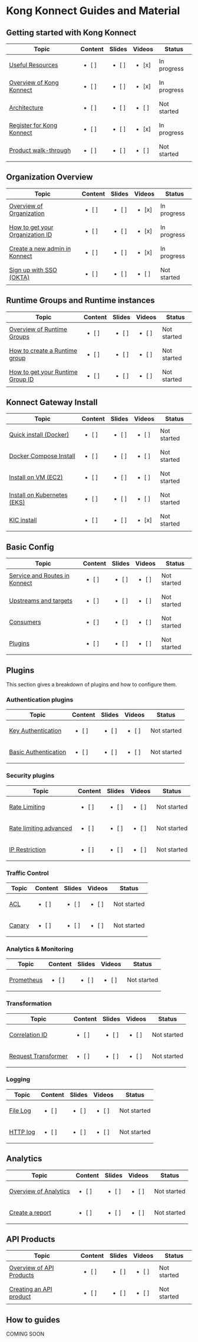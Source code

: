 # Kong Konnect Guides and Material

## Getting started with Kong Konnect

| Topic           | Content       | Slides        | Videos         | Status         |
|-----------------|---------------|---------------|----------------|----------------|
| [Useful Resources](./getting-started/useful-resources/) | <ul><li>  [ ]  </li>     | <ul><li>  [ ]  </li>     | <ul><li>  [x]  </li>   | In progress
| [Overview of Kong Konnect](./getting-started/overview-konnect/) | <ul><li>  [ ]  </li>     | <ul><li>  [ ]  </li>   | <ul><li>  [x]  </li>     | In progress
| [Architecture](./getting-started/konnect-architecture/) | <ul><li>  [ ]  </li>     | <ul><li>  [ ]  </li>   | <ul><li>  [ ]  </li>  | Not started
| [Register for Kong Konnect](./getting-started/register-for-konnect/) | <ul><li>  [ ]  </li>    | <ul><li>  [ ]  </li>   | <ul><li>  [x]  </li>   |  In progress
| [Product walk-through](./getting-started/product-walk-through/) | <ul><li>  [ ]  </li>    | <ul><li>  [ ]  </li>   | <ul><li>  [ ]  </li>   |  Not started

## Organization Overview


| Topic           | Content       | Slides        | Videos         | Status         |
|-----------------|---------------|---------------|----------------|----------------|
| [Overview of Organization](./organization/overview-of-organization/) | <ul><li>  [ ]  </li>     | <ul><li>  [ ]  </li>     | <ul><li>  [x]  </li>   | In progress
| [How to get your Organization ID](./organization/get-konnect-org-id/) | <ul><li>  [ ]  </li>     | <ul><li>  [ ]  </li>     | <ul><li>  [x]  </li>   | In progress
| [Create a new admin in Konnect](./organization/create-a-new-admin/) | <ul><li>  [ ]  </li>     | <ul><li>  [ ]  </li>     | <ul><li>  [x]  </li>   | In progress
| [Sign up with SSO (OKTA)](./organization/sso-okta/) | <ul><li>  [ ]  </li>     | <ul><li>  [ ]  </li>     | <ul><li>  [ ]  </li>   | Not started

## Runtime Groups and Runtime instances

| Topic           | Content       | Slides        | Videos         | Status         |
|-----------------|---------------|---------------|----------------|----------------|
| [Overview of Runtime Groups](./runtime-groups-runtime-instances/overview-runtime-groups/) | <ul><li>  [ ]  </li>     | <ul><li>  [ ]  </li>     | <ul><li>  [ ]  </li>   | Not started
| [How to create a Runtime group](./runtime-groups-runtime-instances/get-runtime-group-id/) | <ul><li>  [ ]  </li>     | <ul><li>  [ ]  </li>     | <ul><li>  [ ]  </li>   | Not started
| [How to get your Runtime Group ID](./runtime-groups-runtime-instances/get-runtime-group-id/) | <ul><li>  [ ]  </li>     | <ul><li>  [ ]  </li>     | <ul><li>  [ ]  </li>   | Not started

## Konnect Gateway Install

| Topic           | Content       | Slides        | Videos         | Status         |
|-----------------|---------------|---------------|----------------|----------------|
| [Quick install (Docker)](./install/quickstart-install/) | <ul><li>  [ ]  </li>     | <ul><li>  [ ]  </li>     | <ul><li>  [ ]  </li>   | Not started
| [Docker Compose Install](./install/docker-compose/) | <ul><li>  [ ]  </li>     | <ul><li>  [ ]  </li>     | <ul><li>  [ ]  </li>   | Not started
| [Install on VM (EC2)](./install/vm-install/) | <ul><li>  [ ]  </li>     | <ul><li>  [ ]  </li>     | <ul><li>  [ ]  </li>   | Not started
| [Install on Kubernetes (EKS)](./install/kubernetes-install/) | <ul><li>  [ ]  </li>     | <ul><li>  [ ]  </li>     | <ul><li>  [ ]  </li>   | Not started
| [KIC install](./install/kic-install/) | <ul><li>  [ ]  </li>     | <ul><li>  [ ]  </li>     | <ul><li>  [x]  </li>   | Not started

## Basic Config

| Topic           | Content       | Slides        | Videos         | Status         |
|-----------------|---------------|---------------|----------------|----------------|
| [Service and Routes in Konnect](./config/services-and-routes/) | <ul><li>  [ ]  </li>     | <ul><li>  [ ]  </li>     | <ul><li>  [ ]  </li>   | Not started
| [Upstreams and targets](./config/upstreams-targets/) | <ul><li>  [ ]  </li>     | <ul><li>  [ ]  </li>     | <ul><li>  [ ]  </li>   | Not started
| [Consumers](./config/consumers/) | <ul><li>  [ ]  </li>     | <ul><li>  [ ]  </li>     | <ul><li>  [ ]  </li>   | Not started
| [Plugins](./config/plugins/) | <ul><li>  [ ]  </li>     | <ul><li>  [ ]  </li>     | <ul><li>  [ ]  </li>   | Not started

## Plugins

This section gives a breakdown of plugins and how to configure them. 

### Authentication plugins

| Topic           | Content       | Slides        | Videos         | Status         |
|-----------------|---------------|---------------|----------------|----------------|
| [Key Authentication](./plugins/authentication/key-authentication/) | <ul><li>  [ ]  </li>     | <ul><li>  [ ]  </li>     | <ul><li>  [ ]  </li>   | Not started
| [Basic Authentication](./plugins/authentication/basic-authentication/) | <ul><li>  [ ]  </li>     | <ul><li>  [ ]  </li>     | <ul><li>  [ ]  </li>   | Not started

### Security plugins

| Topic           | Content       | Slides        | Videos         | Status         |
|-----------------|---------------|---------------|----------------|----------------|
| [Rate Limiting](./plugins/security/rate-limiting/) | <ul><li>  [ ]  </li>     | <ul><li>  [ ]  </li>     | <ul><li>  [ ]  </li>   | Not started
| [Rate limiting advanced](./plugins/security/rate-limiting-adv/) | <ul><li>  [ ]  </li>     | <ul><li>  [ ]  </li>     | <ul><li>  [ ]  </li>   | Not started
| [IP Restriction](./plugins/security/ip-restriction/) | <ul><li>  [ ]  </li>     | <ul><li>  [ ]  </li>     | <ul><li>  [ ]  </li>   | Not started

### Traffic Control

| Topic           | Content       | Slides        | Videos         | Status         |
|-----------------|---------------|---------------|----------------|----------------|
| [ACL](./plugins/traffic-control/acl/) | <ul><li>  [ ]  </li>     | <ul><li>  [ ]  </li>     | <ul><li>  [ ]  </li>   | Not started
| [Canary](./plugins/traffic-control/canary/) | <ul><li>  [ ]  </li>     | <ul><li>  [ ]  </li>     | <ul><li>  [ ]  </li>   | Not started


### Analytics & Monitoring

| Topic           | Content       | Slides        | Videos         | Status         |
|-----------------|---------------|---------------|----------------|----------------|
| [Prometheus](./plugins/analytics-monitoring/prometheus/) | <ul><li>  [ ]  </li>     | <ul><li>  [ ]  </li>     | <ul><li>  [ ]  </li>   | Not started

### Transformation

| Topic           | Content       | Slides        | Videos         | Status         |
|-----------------|---------------|---------------|----------------|----------------|
| [Correlation ID](./plugins/transformation/correlation-id/) | <ul><li>  [ ]  </li>     | <ul><li>  [ ]  </li>     | <ul><li>  [ ]  </li>   | Not started
| [Request Transformer](./plugins/transformation/req-transformer/) | <ul><li>  [ ]  </li>     | <ul><li>  [ ]  </li>     | <ul><li>  [ ]  </li>   | Not started

### Logging

| Topic           | Content       | Slides        | Videos         | Status         |
|-----------------|---------------|---------------|----------------|----------------|
| [File Log](./plugins/logging/file-log/) | <ul><li>  [ ]  </li>     | <ul><li>  [ ]  </li>     | <ul><li>  [ ]  </li>   | Not started
| [HTTP log](./plugins/logging/http-log/) | <ul><li>  [ ]  </li>     | <ul><li>  [ ]  </li>     | <ul><li>  [ ]  </li>   | Not started


## Analytics

| Topic           | Content       | Slides        | Videos         | Status         |
|-----------------|---------------|---------------|----------------|----------------|
| [Overview of Analytics](./analytics/overview-analytics/) | <ul><li>  [ ]  </li>     | <ul><li>  [ ]  </li>     | <ul><li>  [ ]  </li>   | Not started
| [Create a report](./analytics/create-report/) | <ul><li>  [ ]  </li>     | <ul><li>  [ ]  </li>     | <ul><li>  [ ]  </li>   | Not started

## API Products

| Topic           | Content       | Slides        | Videos         | Status         |
|-----------------|---------------|---------------|----------------|----------------|
| [Overview of API Products](./api-products/api-products-overview/) | <ul><li>  [ ]  </li>     | <ul><li>  [ ]  </li>     | <ul><li>  [ ]  </li>   | Not started
| [Creating an API product](./api-products/creating-api-product/) | <ul><li>  [ ]  </li>     | <ul><li>  [ ]  </li>     | <ul><li>  [ ]  </li>   | Not started

## How to guides

COMING SOON